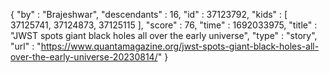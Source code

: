 {
  "by" : "Brajeshwar",
  "descendants" : 16,
  "id" : 37123792,
  "kids" : [ 37125741, 37124873, 37125115 ],
  "score" : 76,
  "time" : 1692033975,
  "title" : "JWST spots giant black holes all over the early universe",
  "type" : "story",
  "url" : "https://www.quantamagazine.org/jwst-spots-giant-black-holes-all-over-the-early-universe-20230814/"
}
